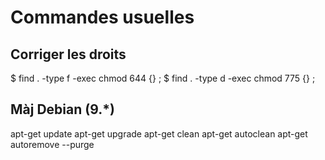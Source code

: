 # Commandes usuelles

## Corriger les droits

$ find . -type f -exec chmod 644 {} \;
$ find . -type d -exec chmod 775 {} \;

## Màj Debian (9.*)

apt-get update
apt-get upgrade
apt-get clean
apt-get autoclean
apt-get autoremove --purge


